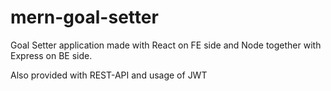 # mern-goal-setter

Goal Setter application made with React on FE side and Node together with Express on BE side.

Also provided with REST-API and usage of JWT
